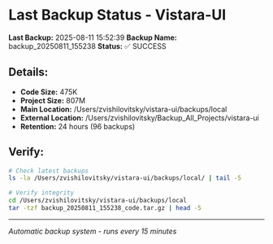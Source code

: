 # Last Backup Status - Vistara-UI

**Last Backup:** 2025-08-11 15:52:39
**Backup Name:** backup_20250811_155238
**Status:** ✅ SUCCESS

## Details:
- **Code Size:** 475K
- **Project Size:** 807M
- **Main Location:** /Users/zvishilovitsky/vistara-ui/backups/local
- **External Location:** /Users/zvishilovitsky/Backup_All_Projects/vistara-ui
- **Retention:** 24 hours (96 backups)

## Verify:
```bash
# Check latest backups
ls -la /Users/zvishilovitsky/vistara-ui/backups/local/ | tail -5

# Verify integrity
cd /Users/zvishilovitsky/vistara-ui/backups/local
tar -tzf backup_20250811_155238_code.tar.gz | head -5
```

---
*Automatic backup system - runs every 15 minutes*

